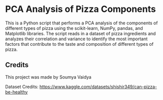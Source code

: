 # PCA Analysis of Pizza Components
This is a Python script that performs a PCA analysis of the components of different types of pizza using the scikit-learn, NumPy, pandas, and Matplotlib libraries. The script reads in a dataset of pizza ingredients and analyzes their correlation and variance to identify the most important factors that contribute to the taste and composition of different types of pizza.

## Credits
This project was made by Soumya Vaidya

Dataset Credits: https://www.kaggle.com/datasets/shishir349/can-pizza-be-healthy
